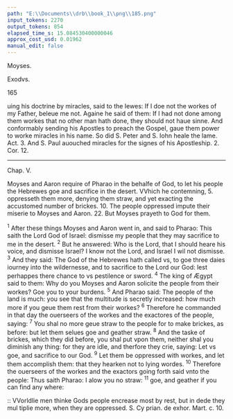 ```yaml
---
path: "E:\\Documents\\drb\\book_1\\png\\185.png"
input_tokens: 2270
output_tokens: 854
elapsed_time_s: 15.084530400000046
approx_cost_usd: 0.01962
manual_edit: false
---
```

Moyses.

Exodvs.

165

uing his doctrine by miracles, said to the Iewes: If I doe not the workes of my Father, beleue me not. Againe he said of them: If I had not done among them workes that no other man hath done, they should not haue sinne. And conformably sending his Apostles to preach the Gospel, gaue them power to worke miracles in his name. So did S. Peter and S. Iohn heale the lame. Act. 3. And S. Paul auouched miracles for the signes of his Apostleship. 2. Cor. 12.

<hr>

Chap. V.

Moyses and Aaron require of Pharao in the behalfe of God, to let his people the Hebrewes goe and sacrifice in the desert. VVhich he contemning, 5. oppresseth them more, denying them straw, and yet exacting the accustomed number of brickes. 10. The people oppressed impute their miserie to Moyses and Aaron. 22. But Moyses prayeth to God for them.

<sup>1</sup> After these things Moyses and Aaron went in, and said to Pharao: This saith the Lord God of Israel: dismisse my people that they may sacrifice to me in the desert. <sup>2</sup> But he answered: Who is the Lord, that I should heare his voice, and dismisse Israel? I know not the Lord, and Israel I wil not dismisse. <sup>3</sup> And they said: The God of the Hebrewes hath called vs, to goe three daies iourney into the wildernesse, and to sacrifice to the Lord our God: lest perhappes there chance to vs pestilence or sword. <sup>4</sup> The king of Ægypt said to them: Why do you Moyses and Aaron solicite the people from their workes? Goe you to your burdens. <sup>5</sup> And Pharao said: The people of the land is much: you see that the multitude is secretly increased: how much more if you geue them rest from their workes? <sup>6</sup> Therefore he commanded in that day the ouerseers of the workes and the exactores of the people, saying: <sup>7</sup> You shal no more geue straw to the people for to make brickes, as before: but let them selues goe and geather straw. <sup>8</sup> And the taske of brickes, which they did before, you shal put vpon them, neither shal you diminish any thing: for they are idle, and therfore they crie, saying: Let vs goe, and sacrifice to our God. <sup>9</sup> Let them be oppressed with workes, and let them accomplish them: that they hearken not to lying wordes. <sup>10</sup> Therefore the ouerseers of the workes and the exactors going forth said vnto the people: Thus saith Pharao: I alow you no straw: <sup>11</sup> goe, and geather if you can find any where:

<aside>:: VVorldlie men thinke Gods people encrease most by rest, but in dede they mul tiplie more, when they are oppressed. S. Cy prian. de exhor. Mart. c. 10.</aside>

[^1]: Ioan. 10.
[^2]: Ioan. 15.
[^3]: Mat. 9.
[^4]: Mat. 16.